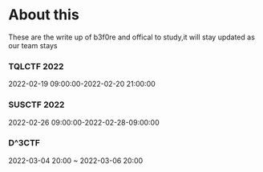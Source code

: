 # About this 

These are the write up of b3f0re and offical to study,it will stay updated as our team stays

### TQLCTF 2022

2022-02-19 09:00:00-2022-02-20 21:00:00

### SUSCTF 2022

2022-02-26 09:00:00-2022-02-28-09:00:00

### D^3CTF

2022-03-04 20:00 ~ 2022-03-06 20:00